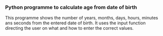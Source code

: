 ### Python programme to calculate age from date of birth

This programme shows the number of years, months, days, hours, minutes ans seconds from the entered date of birth. It uses the input function directing the user on what and how to enter the correct values.
